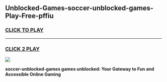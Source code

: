 
## Unblocked-Games-soccer-unblocked-games-Play-Free-pffiu
<h3>
<a href="https://premium76.site?title=soccer-unblocked-games&ref=09A">CLICK TO PLAY</a></h3>
<hr>

<h3>
<a href="https://premium76.site?title=soccer-unblocked-games&ref=09A">CLICK 2 PLAY</a>
  
</h3>

<a href="https://premium76.site?title=soccer-unblocked-games&ref=09A"><img src="https://clearcache.store/games.png"></a>


**soccer-unblocked-games games unblocked: Your Gateway to Fun and Accessible Online Gaming**
